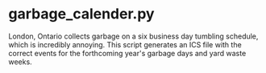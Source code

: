 # garbage_calender.py
London, Ontario collects garbage on a six business day tumbling
schedule, which is incredibly annoying. This script generates an
ICS file with the correct events for the forthcoming year's
garbage days and yard waste weeks.
